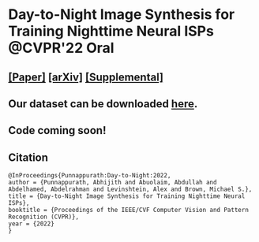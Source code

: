 # Day-to-Night Image Synthesis for Training Nighttime Neural ISPs @CVPR'22 Oral 
## [[Paper]](https://openaccess.thecvf.com/content/CVPR2022/papers/Punnappurath_Day-to-Night_Image_Synthesis_for_Training_Nighttime_Neural_ISPs_CVPR_2022_paper.pdf) [[arXiv]](https://arxiv.org/abs/2206.02715) [[Supplemental]](https://openaccess.thecvf.com/content/CVPR2022/supplemental/Punnappurath_Day-to-Night_Image_Synthesis_CVPR_2022_supplemental.pdf)

## Our dataset can be downloaded [here](https://ln5.sync.com/dl/c14c792a0#65vhpwij-ywefwv6t-7uweya7y-uwj9543w).
## Code coming soon!
## Citation
```
@InProceedings{Punnappurath:Day-to-Night:2022,
author = {Punnappurath, Abhijith and Abuolaim, Abdullah and Abdelhamed, Abdelrahman and Levinshtein, Alex and Brown, Michael S.},
title = {Day-to-Night Image Synthesis for Training Nighttime Neural ISPs},
booktitle = {Proceedings of the IEEE/CVF Computer Vision and Pattern Recognition (CVPR)},
year = {2022}
}
```
